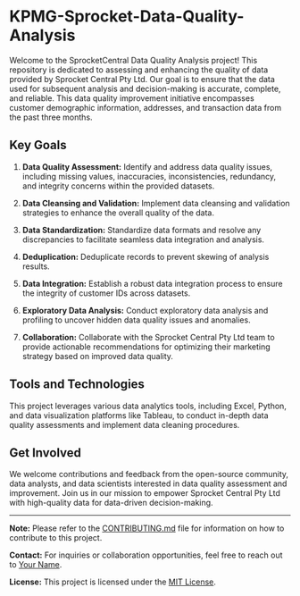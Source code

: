 # KPMG-Sprocket-Data-Quality-Analysis

Welcome to the SprocketCentral Data Quality Analysis project! This repository is dedicated to assessing and enhancing the quality of data provided by Sprocket Central Pty Ltd. Our goal is to ensure that the data used for subsequent analysis and decision-making is accurate, complete, and reliable. This data quality improvement initiative encompasses customer demographic information, addresses, and transaction data from the past three months.

## Key Goals

1. **Data Quality Assessment:** Identify and address data quality issues, including missing values, inaccuracies, inconsistencies, redundancy, and integrity concerns within the provided datasets.

2. **Data Cleansing and Validation:** Implement data cleansing and validation strategies to enhance the overall quality of the data.

3. **Data Standardization:** Standardize data formats and resolve any discrepancies to facilitate seamless data integration and analysis.

4. **Deduplication:** Deduplicate records to prevent skewing of analysis results.

5. **Data Integration:** Establish a robust data integration process to ensure the integrity of customer IDs across datasets.

6. **Exploratory Data Analysis:** Conduct exploratory data analysis and profiling to uncover hidden data quality issues and anomalies.

7. **Collaboration:** Collaborate with the Sprocket Central Pty Ltd team to provide actionable recommendations for optimizing their marketing strategy based on improved data quality.

## Tools and Technologies

This project leverages various data analytics tools, including Excel, Python, and data visualization platforms like Tableau, to conduct in-depth data quality assessments and implement data cleaning procedures.

## Get Involved

We welcome contributions and feedback from the open-source community, data analysts, and data scientists interested in data quality assessment and improvement. Join us in our mission to empower Sprocket Central Pty Ltd with high-quality data for data-driven decision-making.

---

**Note:** Please refer to the [CONTRIBUTING.md](CONTRIBUTING.md) file for information on how to contribute to this project.

**Contact:** For inquiries or collaboration opportunities, feel free to reach out to [Your Name](mailto:youremail@example.com).

**License:** This project is licensed under the [MIT License](LICENSE).

